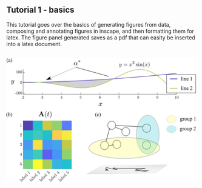 
## Tutorial 1 - basics

This tutorial goes over the basics of generating figures from data, composing and annotating figures in inscape, and then formatting them for latex. The figure panel generated saves as a pdf that can easity be inserted into a latex document.
##

<img src="figures/demo_panel.png" width="500">

##
